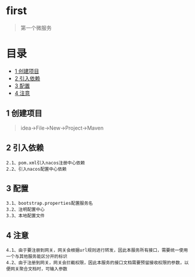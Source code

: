 # first
> 第一个微服务

# 目录
* [1 创建项目](#01)
* [2 引入依赖](#02)
* [3 配置](#03)
* [4 注意](#04)

## <div id="01"></div>
## 1 创建项目
> idea->File->New->Project->Maven

## <div id="02"></div>
## 2 引入依赖
    2.1、pom.xml引入nacos注册中心依赖
    2.2、引入nacos配置中心依赖

## <div id="03"></div>
## 3 配置
    3.1、bootstrap.properties配置服务名
    3.2、注明配置中心
    3.3、本地配置文件

## <div id="04"></div>
## 4 注意
    4.1、由于要注册到网关，网关会根据url规则进行转发，因此本服务所有接口，需要统一使用一个与其他服务能区分开的标识
    4.2、由于注册到网关，网关会拦截权限，因此本服务的接口文档需要预留接收权限的参数，以便网关聚合文档时，可输入参数